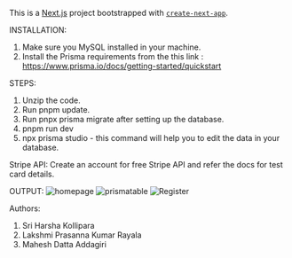This is a [Next.js](https://nextjs.org/) project bootstrapped with [`create-next-app`](https://github.com/vercel/next.js/tree/canary/packages/create-next-app).

INSTALLATION:
1) Make sure you MySQL installed in your machine.
2) Install the Prisma requirements from the this link : https://www.prisma.io/docs/getting-started/quickstart 

STEPS:
1) Unzip the code.
2) Run pnpm update.
3) Run pnpx prisma migrate after setting up the database.
4) pnpm run dev
5) npx prisma studio - this command will help you to edit the data in your database.

Stripe API:
Create an account for free Stripe API and refer the docs for test card details. 

OUTPUT:
![homepage](https://github.com/harshakollipara/tripadvisorapp/assets/64897624/f73291a4-d9d2-42db-b13a-ee82b74c3d15)
![prismatable](https://github.com/harshakollipara/tripadvisorapp/assets/64897624/1992472d-c72c-41f0-b1db-edff1b4a80be)
![Register](https://github.com/harshakollipara/tripadvisorapp/assets/64897624/53a66ce7-87fd-4706-86b0-96d61472e0f5)

Authors: 
1) Sri Harsha Kollipara
2) Lakshmi Prasanna Kumar Rayala
3) Mahesh Datta Addagiri

